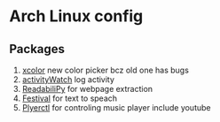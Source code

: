 # Arch Linux config

## Packages
1. [xcolor](https://github.com/Soft/xcolor) new color picker bcz old one has bugs
2. [activityWatch](https://activitywatch.net/) log activity
3. [ReadabiliPy](https://github.com/alan-turing-institute/ReadabiliPy) for webpage extraction
4. [Festival](https://wiki.archlinux.org/title/Festival) for text to speach
5. [Plyerctl](https://wiki.archlinux.org/title/MPRIS#Playerctl) for controling music player include youtube




